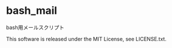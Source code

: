bash_mail
=========

bash用メールスクリプト

This software is released under the MIT License, see LICENSE.txt.
